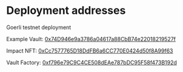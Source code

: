 # Deployment addresses

Goerli testnet deployment

Example Vault: [0x74D946e9a3786a04617a88CbB74e22018219527f](https://goerli.etherscan.io/address/0x74D946e9a3786a04617a88CbB74e22018219527f)

Impact NFT: [0xCc7577765D18DdFB6a6CC770E0424d50f8A99f63](https://goerli.etherscan.io/address/0xcc7577765d18ddfb6a6cc770e0424d50f8a99f63)

Vault Factory: [0xf796e79C9C4CE508dEAe787bDC95F58f473B192d](https://goerli.etherscan.io/address/0xf796e79c9c4ce508deae787bdc95f58f473b192d)
